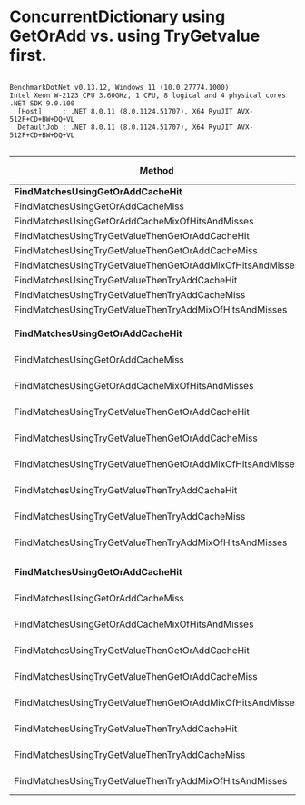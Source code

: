 # ConcurrentDictionary using GetOrAdd vs. using TryGetvalue first.



```

BenchmarkDotNet v0.13.12, Windows 11 (10.0.27774.1000)
Intel Xeon W-2123 CPU 3.60GHz, 1 CPU, 8 logical and 4 physical cores
.NET SDK 9.0.100
  [Host]     : .NET 8.0.11 (8.0.1124.51707), X64 RyuJIT AVX-512F+CD+BW+DQ+VL
  DefaultJob : .NET 8.0.11 (8.0.1124.51707), X64 RyuJIT AVX-512F+CD+BW+DQ+VL


```
| Method                                                    | Count | Mean          | Error         | StdDev        | Median        | Ratio | RatioSD | Gen0    | Allocated | Alloc Ratio |
|---------------------------------------------------------- |------ |--------------:|--------------:|--------------:|--------------:|------:|--------:|--------:|----------:|------------:|
| **FindMatchesUsingGetOrAddCacheHit**                          | **10**    |     **127.66 ns** |      **1.902 ns** |      **1.588 ns** |     **127.08 ns** |  **1.00** |    **0.00** |       **-** |         **-** |          **NA** |
| FindMatchesUsingGetOrAddCacheMiss                         | 10    |     258.16 ns |      2.351 ns |      2.199 ns |     258.00 ns |  2.02 |    0.03 |  0.0668 |     288 B |          NA |
| FindMatchesUsingGetOrAddCacheMixOfHitsAndMisses           | 10    |     129.86 ns |      2.342 ns |      3.577 ns |     128.99 ns |  1.03 |    0.04 |       - |         - |          NA |
| FindMatchesUsingTryGetValueThenGetOrAddCacheHit           | 10    |      94.88 ns |      0.957 ns |      0.848 ns |      94.66 ns |  0.74 |    0.01 |       - |         - |          NA |
| FindMatchesUsingTryGetValueThenGetOrAddCacheMiss          | 10    |     248.90 ns |      2.049 ns |      1.711 ns |     248.56 ns |  1.95 |    0.03 |  0.0668 |     288 B |          NA |
| FindMatchesUsingTryGetValueThenGetOrAddMixOfHitsAndMisses | 10    |      91.62 ns |      1.476 ns |      1.233 ns |      91.12 ns |  0.72 |    0.01 |       - |         - |          NA |
| FindMatchesUsingTryGetValueThenTryAddCacheHit             | 10    |      95.41 ns |      1.672 ns |      1.482 ns |      95.10 ns |  0.75 |    0.02 |       - |         - |          NA |
| FindMatchesUsingTryGetValueThenTryAddCacheMiss            | 10    |     228.75 ns |      1.774 ns |      1.572 ns |     228.28 ns |  1.79 |    0.02 |  0.0668 |     288 B |          NA |
| FindMatchesUsingTryGetValueThenTryAddMixOfHitsAndMisses   | 10    |      91.44 ns |      1.747 ns |      1.716 ns |      91.70 ns |  0.72 |    0.02 |       - |         - |          NA |
|                                                           |       |               |               |               |               |       |         |         |           |             |
| **FindMatchesUsingGetOrAddCacheHit**                          | **100**   |   **1,544.56 ns** |     **29.624 ns** |     **34.115 ns** |   **1,537.47 ns** |  **1.00** |    **0.00** |       **-** |         **-** |          **NA** |
| FindMatchesUsingGetOrAddCacheMiss                         | 100   |   3,094.47 ns |     61.202 ns |     95.284 ns |   3,068.49 ns |  2.01 |    0.08 |  0.7324 |    3168 B |          NA |
| FindMatchesUsingGetOrAddCacheMixOfHitsAndMisses           | 100   |   1,515.54 ns |     29.850 ns |     45.584 ns |   1,504.35 ns |  0.99 |    0.03 |       - |         - |          NA |
| FindMatchesUsingTryGetValueThenGetOrAddCacheHit           | 100   |   1,173.07 ns |     22.363 ns |     18.674 ns |   1,168.08 ns |  0.76 |    0.02 |       - |         - |          NA |
| FindMatchesUsingTryGetValueThenGetOrAddCacheMiss          | 100   |   2,695.77 ns |     28.953 ns |     27.082 ns |   2,690.91 ns |  1.74 |    0.05 |  0.7324 |    3168 B |          NA |
| FindMatchesUsingTryGetValueThenGetOrAddMixOfHitsAndMisses | 100   |   1,151.96 ns |     14.188 ns |     11.077 ns |   1,150.77 ns |  0.75 |    0.02 |       - |         - |          NA |
| FindMatchesUsingTryGetValueThenTryAddCacheHit             | 100   |   1,164.20 ns |     22.501 ns |     30.800 ns |   1,156.08 ns |  0.76 |    0.03 |       - |         - |          NA |
| FindMatchesUsingTryGetValueThenTryAddCacheMiss            | 100   |   2,744.97 ns |     26.873 ns |     23.822 ns |   2,742.27 ns |  1.78 |    0.03 |  0.7324 |    3168 B |          NA |
| FindMatchesUsingTryGetValueThenTryAddMixOfHitsAndMisses   | 100   |   1,139.14 ns |     12.284 ns |     10.258 ns |   1,137.12 ns |  0.74 |    0.02 |       - |         - |          NA |
|                                                           |       |               |               |               |               |       |         |         |           |             |
| **FindMatchesUsingGetOrAddCacheHit**                          | **10000** | **384,359.25 ns** |  **6,800.940 ns** |  **5,679.093 ns** | **382,392.19 ns** |  **1.00** |    **0.00** | **71.2891** |  **310400 B** |        **1.00** |
| FindMatchesUsingGetOrAddCacheMiss                         | 10000 | 624,853.42 ns | 14,112.354 ns | 40,034.399 ns | 619,755.22 ns |  1.74 |    0.12 | 73.2422 |  319968 B |        1.03 |
| FindMatchesUsingGetOrAddCacheMixOfHitsAndMisses           | 10000 | 441,500.12 ns |  8,758.985 ns | 23,530.444 ns | 440,118.58 ns |  1.12 |    0.06 | 71.7773 |  310400 B |        1.00 |
| FindMatchesUsingTryGetValueThenGetOrAddCacheHit           | 10000 | 335,258.79 ns |  6,687.990 ns | 15,231.937 ns | 331,375.61 ns |  0.89 |    0.04 | 71.7773 |  310400 B |        1.00 |
| FindMatchesUsingTryGetValueThenGetOrAddCacheMiss          | 10000 | 567,471.29 ns | 10,906.323 ns | 14,928.698 ns | 567,564.70 ns |  1.46 |    0.04 | 73.2422 |  319968 B |        1.03 |
| FindMatchesUsingTryGetValueThenGetOrAddMixOfHitsAndMisses | 10000 | 404,647.57 ns |  7,891.936 ns | 20,651.821 ns | 397,573.07 ns |  1.09 |    0.07 | 71.7773 |  310400 B |        1.00 |
| FindMatchesUsingTryGetValueThenTryAddCacheHit             | 10000 | 342,898.16 ns |  6,693.587 ns |  6,573.997 ns | 340,566.11 ns |  0.89 |    0.02 | 71.2891 |  310400 B |        1.00 |
| FindMatchesUsingTryGetValueThenTryAddCacheMiss            | 10000 | 556,262.47 ns | 10,371.327 ns | 15,202.156 ns | 550,089.16 ns |  1.44 |    0.05 | 73.2422 |  319968 B |        1.03 |
| FindMatchesUsingTryGetValueThenTryAddMixOfHitsAndMisses   | 10000 | 406,080.08 ns | 10,144.226 ns | 28,109.604 ns | 397,530.86 ns |  1.07 |    0.08 | 71.7773 |  310400 B |        1.00 |
